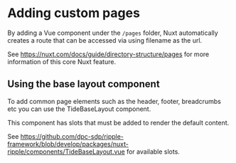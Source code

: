 # Adding custom pages

By adding a Vue component under the `/pages` folder, Nuxt automatically creates a route that can be accessed via using filename as the url. 

See https://nuxt.com/docs/guide/directory-structure/pages for more information of this core Nuxt feature.

## Using the base layout component

To add common page elements such as the header, footer, breadcrumbs etc you can use the TideBaseLayout component.

This component has slots that must be added to render the default content. 

See https://github.com/dpc-sdp/ripple-framework/blob/develop/packages/nuxt-ripple/components/TideBaseLayout.vue for available slots.

